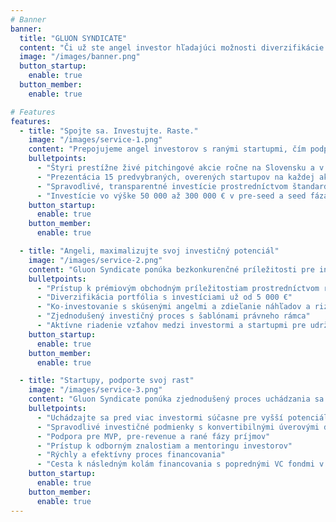 ```yaml
---
# Banner
banner:
  title: "GLUON SYNDICATE"
  content: "Či už ste angel investor hľadajúci možnosti diverzifikácie a maximalizácie vášho portfólia, alebo startup hľadajúci spravodlivé a rané financovanie, Gluon Syndicate je tu pre vás. Prihláste sa na odber nášho newsletteru a staňte sa súčasťou komunity, ktorá formuje budúcnosť angel investícií v regióne CEE!"
  image: "/images/banner.png"
  button_startup:
    enable: true
  button_member:
    enable: true

# Features
features:
  - title: "Spojte sa. Investujte. Raste."
    image: "/images/service-1.png"
    content: "Prepojujeme angel investorov s ranými startupmi, čím podporujeme inovácie a rast v regióne CEE."
    bulletpoints:
      - "Štyri prestížne živé pitchingové akcie ročne na Slovensku a v Česku"
      - "Prezentácia 15 predvybraných, overených startupov na každej akcii"
      - "Spravodlivé, transparentné investície prostredníctvom štandardizovaného právneho rámca"
      - "Investície vo výške 50 000 až 300 000 € v pre-seed a seed fázach"
    button_startup:
      enable: true
    button_member:
      enable: true

  - title: "Angeli, maximalizujte svoj investičný potenciál"
    image: "/images/service-2.png"
    content: "Gluon Syndicate ponúka bezkonkurenčné príležitosti pre investorov zapojiť sa s najperspektívnejšími startupmi v regióne CEE."
    bulletpoints:
      - "Prístup k prémiovým obchodným príležitostiam prostredníctvom rozsiahlych sietí a partnerstiev"
      - "Diverzifikácia portfólia s investíciami už od 5 000 €"
      - "Ko-investovanie s skúsenými angelmi a zdieľanie náhľadov a rizík"
      - "Zjednodušený investičný proces s šablónami právneho rámca"
      - "Aktívne riadenie vzťahov medzi investormi a startupmi pre udržateľný rast"
    button_startup:
      enable: true
    button_member:
      enable: true

  - title: "Startupy, podporte svoj rast"
    image: "/images/service-3.png"
    content: "Gluon Syndicate ponúka zjednodušený proces uchádzania sa pred viacero overenými angel investormi, čím zabezpečuje spravodlivé a transparentné financovanie pre rané startupy."
    bulletpoints:
      - "Uchádzajte sa pred viac investormi súčasne pre vyšší potenciál financovania"
      - "Spravodlivé investičné podmienky s konvertibilnými úverovými dohodami"
      - "Podpora pre MVP, pre-revenue a rané fázy príjmov"
      - "Prístup k odborným znalostiam a mentoringu investorov"
      - "Rýchly a efektívny proces financovania"
      - "Cesta k následným kolám financovania s poprednými VC fondmi v regióne CEE"
    button_startup:
      enable: true
    button_member:
      enable: true
---
```

